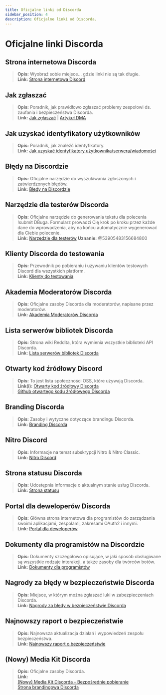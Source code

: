 ```yaml
---
title: Oficjalne linki od Discorda
sidebar_position: 4
description: Oficjalne linki od Discorda.
---
```


# Oficjalne linki Discorda

## **Strona internetowa Discorda**
> __Opis:__ Wyobraź sobie miejsce... gdzie linki nie są tak długie.   <br/>
__Link:__ [Strona internetowa Discord](https://dis.gd/)

## **Jak zgłaszać**
> __Opis:__ Poradnik, jak prawidłowo zgłaszać problemy zespołowi ds. zaufania i bezpieczeństwa Discorda.   <br/>
__Link:__  [Jak zgłaszać](https://dis.gd/howtoreport) | [Artykuł DMA](https://discord.com/moderation/360058643194-104:-How-to-Report-Content-to-Discord)

## **Jak uzyskać identyfikatory użytkowników** 
> __Opis:__ Poradnik, jak znaleźć identyfikatory.   <br/>
__Link:__  [Jak uzyskać identyfikatory użytkownika/serwera/wiadomości](https://dis.gd/findmyid)

## **Błędy na Discordzie**
> __Opis:__  Oficjalne narzędzie do wyszukiwania zgłoszonych i zatwierdzonych błędów.   <br/>
__Link:__ [Błędy na Discordzie](https://bugs.discord.com/)

## **Narzędzie dla testerów Discorda**
> __Opis:__ Oficjalne narzędzie do generowania tekstu dla polecenia !submit DBuga. Formularz prowadzi Cię krok po kroku przez każde dane do wprowadzenia, aby na końcu automatycznie wygenerować dla Ciebie polecenie.   <br/>
__Link:__ [Narzędzie dla testerów](https://dis.gd/bug-tool)
__Uznanie:__ @53905483156684800

## **Klienty Discorda do testowania**
> __Opis:__ Przewodnik po pobieraniu i używaniu klientów testowych Discord dla wszystkich platform.   <br/>
__Link:__ [Klienty do testowania](https://support.discord.com/hc/en-us/articles/360035675191-Discord-Testing-Clients)

## **Akademia Moderatorów Discorda** 
> __Opis:__ Oficjalne zasoby Discorda dla moderatorów, napisane przez moderatorów.   <br/>
__Link:__ [Akademia Moderatorów Discorda](https://dis.gd/moderation)

## **Lista serwerów bibliotek Discorda**
> __Opis:__ Strona wiki Reddita, która wymienia wszystkie biblioteki API Discorda.   <br/>
__Link:__ [Lista serwerów bibliotek Discorda](https://www.reddit.com/r/discordapp/wiki/developers)

## **Otwarty kod źródłowy Discord**
> __Opis:__ To jest lista społeczności OSS, które używają Discorda.   <br/>
__Link(i):__
[Otwarty kod źródłowy Discorda](https://discord.com/open-source)   <br/>
[Github otwartego kodu źródłowego Discorda](https://github.com/discord/discord-open-source)

## **Branding Discorda**  
> __Opis:__ Zasoby i wytyczne dotyczące brandingu Discorda.   <br/>
__Link:__ [Branding Discorda](https://discord.com/branding)

## **Nitro Discord**
> __Opis:__  Informacje na temat subskrypcji Nitro & Nitro Classic.   <br/>
__Link:__ [Nitro Discord](https://dis.gd/nitro)

## **Strona statusu Discorda**
> __Opis:__ Udostępnia informacje o aktualnym stanie usług Discorda.   <br/>
__Link:__ [Strona statusu](https://dis.gd/status)

## **Portal dla deweloperów Discorda**
> __Opis:__ Główna strona internetowa dla programistów do zarządzania swoimi aplikacjami, zespołami, zakresami OAuth2 i innymi.    <br/>
__Link:__ [Portal dla deweloperów](https://discord.com/developers/)

## **Dokumenty dla programistów na Discordzie**
> __Opis:__ Dokumenty szczegółowo opisujące, w jaki sposób obsługiwane są wszystkie rodzaje interakcji, a także zasoby dla twórców botów.   <br/>
__Link:__ [Dokumenty dla programistów](https://discord.dev/)

## **Nagrody za błędy w bezpieczeństwie Discorda**
> __Opis:__ Miejsce, w którym można zgłaszać luki w zabezpieczeniach Discorda.   <br/>
__Link:__ [Nagrody za błędy w bezpieczeństwie Discorda](https://discord.com/security)

## **Najnowszy raport o bezpieczeństwie** 
> __Opis:__ Najnowsza aktualizacja działań i wypowiedzeń zespołu bezpieczeństwa.   <br/>
__Link:__ [Najnowszy raport o bezpieczeństwie](https://discord.com/blog/discord-transparency-report-h1-2021)

## **(Nowy) Media Kit Discorda**
> __Opis:__ Oficjalne zasoby Discorda.   <br/>
__Link:__ <br/>
[(Nowy) Media Kit Discorda - Bezpośrednie pobieranie](https://www.dropbox.com/sh/nabhhaq7kt59exr/AAB7U3f2pW-Jmvdul0yy7o-ia?dl=1)  <br/>
[Strona brandingowa Discorda](https://discord.com/branding)

